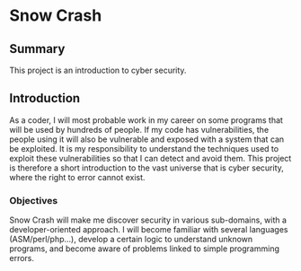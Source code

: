 # Snow Crash

## Summary
This project is an introduction to cyber security.

## Introduction
As a coder, I will most probable work in my career on some programs that will be used by hundreds of people. 
If my code has vulnerabilities, the people using it will also be vulnerable and exposed with a system that can be exploited. 
It is my responsibility to understand the techniques used to exploit these vulnerabilities so that I can detect and avoid them. 
This project is therefore a short introduction to the vast universe that is cyber security, where the right to error cannot exist.

### Objectives
Snow Crash will make me discover security in various sub-domains, with a developer-oriented approach. 
I will become familiar with several languages (ASM/perl/php…), develop a certain logic to understand unknown programs, and become aware of problems linked to simple programming errors.

